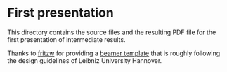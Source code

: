 # First presentation
This directory contains the source files and the resulting PDF file for the first presentation of intermediate results.

Thanks to [fritzw](https://github.com/fritzw) for providing a [beamer template](https://github.com/fritzw/beamerthemeLUH) that is roughly following the design guidelines of Leibniz University Hannover.
